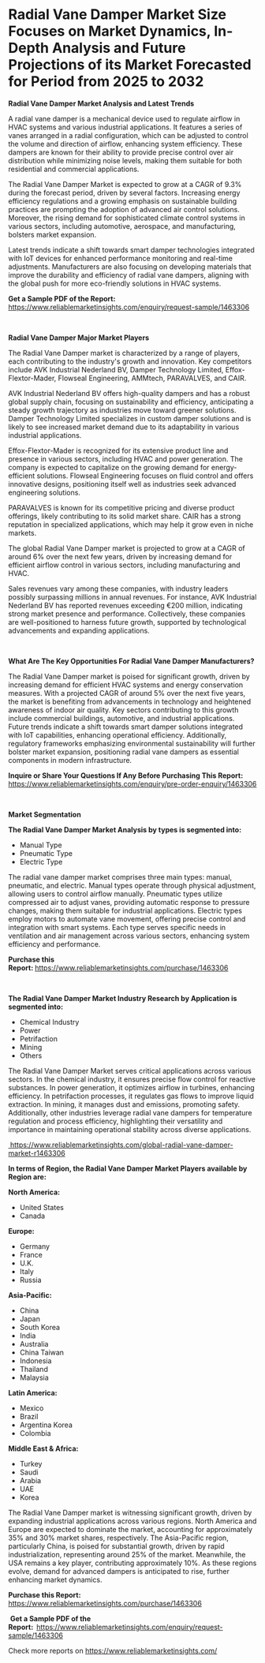 <p><h1>Radial Vane Damper Market Size Focuses on Market Dynamics, In-Depth Analysis and Future Projections of its Market Forecasted for Period from 2025 to 2032</h1></p><p><strong>Radial Vane Damper Market Analysis and Latest Trends</strong></p>
<p><p>A radial vane damper is a mechanical device used to regulate airflow in HVAC systems and various industrial applications. It features a series of vanes arranged in a radial configuration, which can be adjusted to control the volume and direction of airflow, enhancing system efficiency. These dampers are known for their ability to provide precise control over air distribution while minimizing noise levels, making them suitable for both residential and commercial applications.</p><p>The Radial Vane Damper Market is expected to grow at a CAGR of 9.3% during the forecast period, driven by several factors. Increasing energy efficiency regulations and a growing emphasis on sustainable building practices are prompting the adoption of advanced air control solutions. Moreover, the rising demand for sophisticated climate control systems in various sectors, including automotive, aerospace, and manufacturing, bolsters market expansion. </p><p>Latest trends indicate a shift towards smart damper technologies integrated with IoT devices for enhanced performance monitoring and real-time adjustments. Manufacturers are also focusing on developing materials that improve the durability and efficiency of radial vane dampers, aligning with the global push for more eco-friendly solutions in HVAC systems.</p></p>
<p><strong>Get a Sample PDF of the Report:&nbsp;</strong> <a href="https://www.reliablemarketinsights.com/enquiry/request-sample/1463306?utm_campaign=2189&utm_medium=2&utm_source=Github&utm_content=ia&utm_term=27022025&utm_id=radial-vane-damper">https://www.reliablemarketinsights.com/enquiry/request-sample/1463306</a></p>
<p>&nbsp;</p>
<p><strong>Radial Vane Damper Major Market Players</strong></p>
<p><p>The Radial Vane Damper market is characterized by a range of players, each contributing to the industry's growth and innovation. Key competitors include AVK Industrial Nederland BV, Damper Technology Limited, Effox-Flextor-Mader, Flowseal Engineering, AMMtech, PARAVALVES, and CAIR.</p><p>AVK Industrial Nederland BV offers high-quality dampers and has a robust global supply chain, focusing on sustainability and efficiency, anticipating a steady growth trajectory as industries move toward greener solutions. Damper Technology Limited specializes in custom damper solutions and is likely to see increased market demand due to its adaptability in various industrial applications.</p><p>Effox-Flextor-Mader is recognized for its extensive product line and presence in various sectors, including HVAC and power generation. The company is expected to capitalize on the growing demand for energy-efficient solutions. Flowseal Engineering focuses on fluid control and offers innovative designs, positioning itself well as industries seek advanced engineering solutions.</p><p>PARAVALVES is known for its competitive pricing and diverse product offerings, likely contributing to its solid market share. CAIR has a strong reputation in specialized applications, which may help it grow even in niche markets.</p><p>The global Radial Vane Damper market is projected to grow at a CAGR of around 6% over the next few years, driven by increasing demand for efficient airflow control in various sectors, including manufacturing and HVAC. </p><p>Sales revenues vary among these companies, with industry leaders possibly surpassing millions in annual revenues. For instance, AVK Industrial Nederland BV has reported revenues exceeding €200 million, indicating strong market presence and performance. Collectively, these companies are well-positioned to harness future growth, supported by technological advancements and expanding applications.</p></p>
<p>&nbsp;</p>
<p><strong>What Are The Key Opportunities For Radial Vane Damper Manufacturers?</strong></p>
<p><p>The Radial Vane Damper market is poised for significant growth, driven by increasing demand for efficient HVAC systems and energy conservation measures. With a projected CAGR of around 5% over the next five years, the market is benefiting from advancements in technology and heightened awareness of indoor air quality. Key sectors contributing to this growth include commercial buildings, automotive, and industrial applications. Future trends indicate a shift towards smart damper solutions integrated with IoT capabilities, enhancing operational efficiency. Additionally, regulatory frameworks emphasizing environmental sustainability will further bolster market expansion, positioning radial vane dampers as essential components in modern infrastructure.</p></p>
<p><strong>Inquire or Share Your Questions If Any Before Purchasing This Report:</strong> <a href="https://www.reliablemarketinsights.com/enquiry/pre-order-enquiry/1463306?utm_campaign=2189&utm_medium=2&utm_source=Github&utm_content=ia&utm_term=27022025&utm_id=radial-vane-damper">https://www.reliablemarketinsights.com/enquiry/pre-order-enquiry/1463306</a></p>
<p>&nbsp;</p>
<p><strong>Market Segmentation</strong></p>
<p><strong>The Radial Vane Damper Market Analysis by types is segmented into:</strong></p>
<p><ul><li>Manual Type</li><li>Pneumatic Type</li><li>Electric Type</li></ul></p>
<p><p>The radial vane damper market comprises three main types: manual, pneumatic, and electric. Manual types operate through physical adjustment, allowing users to control airflow manually. Pneumatic types utilize compressed air to adjust vanes, providing automatic response to pressure changes, making them suitable for industrial applications. Electric types employ motors to automate vane movement, offering precise control and integration with smart systems. Each type serves specific needs in ventilation and air management across various sectors, enhancing system efficiency and performance.</p></p>
<p><strong>Purchase this Report:&nbsp;</strong><a href="https://www.reliablemarketinsights.com/purchase/1463306?utm_campaign=2189&utm_medium=2&utm_source=Github&utm_content=ia&utm_term=27022025&utm_id=radial-vane-damper">https://www.reliablemarketinsights.com/purchase/1463306</a></p>
<p>&nbsp;</p>
<p><strong>The Radial Vane Damper Market Industry Research by Application is segmented into:</strong></p>
<p><ul><li>Chemical Industry</li><li>Power</li><li>Petrifaction</li><li>Mining</li><li>Others</li></ul></p>
<p><p>The Radial Vane Damper Market serves critical applications across various sectors. In the chemical industry, it ensures precise flow control for reactive substances. In power generation, it optimizes airflow in turbines, enhancing efficiency. In petrifaction processes, it regulates gas flows to improve liquid extraction. In mining, it manages dust and emissions, promoting safety. Additionally, other industries leverage radial vane dampers for temperature regulation and process efficiency, highlighting their versatility and importance in maintaining operational stability across diverse applications.</p></p>
<p><a href="https://www.reliablemarketinsights.com/global-radial-vane-damper-market-r1463306?utm_campaign=2189&utm_medium=2&utm_source=Github&utm_content=ia&utm_term=27022025&utm_id=radial-vane-damper">&nbsp;https://www.reliablemarketinsights.com/global-radial-vane-damper-market-r1463306</a></p>
<p><strong>In terms of Region, the Radial Vane Damper Market Players available by Region are:</strong></p>
<p>
    <p> <strong> North America: </strong>
        <ul>
            <li>United States</li>
            <li>Canada</li>
        </ul>
        </p> 
    <p> <strong> Europe: </strong>
        <ul>
            <li>Germany</li>
            <li>France</li>
            <li>U.K.</li>
            <li>Italy</li>
            <li>Russia</li>
        </ul>
        </p> 
    <p> <strong> Asia-Pacific: </strong>
        <ul>
            <li>China</li>
            <li>Japan</li>
            <li>South Korea</li>
            <li>India</li>
            <li>Australia</li>
            <li>China Taiwan</li>
            <li>Indonesia</li>
            <li>Thailand</li>
            <li>Malaysia</li>
        </ul>
        </p> 
    <p> <strong> Latin America: </strong>
        <ul>
            <li>Mexico</li>
            <li>Brazil</li>
            <li>Argentina Korea</li>
            <li>Colombia</li>
        </ul>
        </p> 
    <p> <strong> Middle East & Africa: </strong>
        <ul>
            <li>Turkey</li>
            <li>Saudi</li>
            <li>Arabia</li>
            <li>UAE</li>
            <li>Korea</li>
        </ul>
    </p>
    </p>
<p><p>The Radial Vane Damper market is witnessing significant growth, driven by expanding industrial applications across various regions. North America and Europe are expected to dominate the market, accounting for approximately 35% and 30% market shares, respectively. The Asia-Pacific region, particularly China, is poised for substantial growth, driven by rapid industrialization, representing around 25% of the market. Meanwhile, the USA remains a key player, contributing approximately 10%. As these regions evolve, demand for advanced dampers is anticipated to rise, further enhancing market dynamics.</p></p>
<p><strong>Purchase this Report: </strong><a href="https://www.reliablemarketinsights.com/purchase/1463306?utm_campaign=2189&utm_medium=2&utm_source=Github&utm_content=ia&utm_term=27022025&utm_id=radial-vane-damper">https://www.reliablemarketinsights.com/purchase/1463306</a></p>
<p>&nbsp;<strong>Get a Sample PDF of the Report:&nbsp;&nbsp;</strong><a href="https://www.reliablemarketinsights.com/enquiry/request-sample/1463306?utm_campaign=2189&utm_medium=2&utm_source=Github&utm_content=ia&utm_term=27022025&utm_id=radial-vane-damper">https://www.reliablemarketinsights.com/enquiry/request-sample/1463306</a></p>
<p><strong></strong></p>
<p>Check more reports on <a href="https://www.reliablemarketinsights.com/?utm_campaign=2189&utm_medium=2&utm_source=Github&utm_content=ia&utm_term=27022025&utm_id=radial-vane-damper">https://www.reliablemarketinsights.com/</a></p>